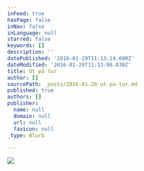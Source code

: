 ```yaml
---
inFeed: true
hasPage: false
inNav: false
inLanguage: null
starred: false
keywords: []
description: ''
datePublished: '2016-01-29T11:13:14.600Z'
dateModified: '2016-01-29T11:13:06.030Z'
title: Ut på tur
author: []
sourcePath: _posts/2016-01-28-ut-pa-tur.md
published: true
authors: []
publisher:
  name: null
  domain: null
  url: null
  favicon: null
_type: Blurb

---
```

![](https://the-grid-user-content.s3-us-west-2.amazonaws.com/ba141233-8a24-4275-a734-ef59cb50cc01.jpg)